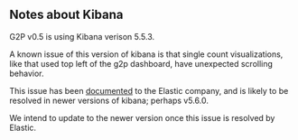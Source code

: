 ## Notes about Kibana

G2P v0.5 is using Kibana verison 5.5.3. 

A known issue of this version of kibana is that single count visualizations, like that used top left of the g2p dashboard, have unexpected scrolling behavior. 

This issue has been [documented](https://github.com/elastic/kibana/issues/14066) to the Elastic company, and is likely to be resolved in newer versions of kibana; perhaps v5.6.0. 

We intend to update to the newer version once this issue is resolved by Elastic. 
